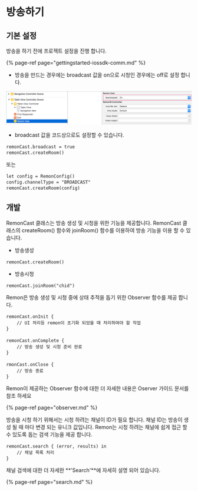 # 방송하기

## 기본 설정

방송을 하기 전에 프로젝트 설정을 진행 합니다.

{% page-ref page="gettingstarted-iossdk-comm.md" %}

* 방송을 만드는 경우에는 broadcast 값을 on으로 시청인 경우에는 off로 설정 합니다.

![](../.gitbook/assets/basic_config4.png)

* broadcast 값을 코드상으로도 설정할 수 있습니다.

```text
remonCast.broadcast = true
remonCast.createRoom()
```

또는

```text
let config = RemonConfig()
config.channelType = "BROADCAST"
remonCast.createRoom(config)
```

## 개발

RemonCast 클래스는 방송 생성 및 시청을 위한 기능을 제공합니다. RemonCast 클래스의 createRoom\(\) 함수와 joinRoom\(\) 함수를 이용하여 방송 기능을 이용 할 수 있습니다.

* 방송생성

```
remonCast.createRoom()
```

* 방송시청

```
remonCast.joinRoom("chid")
```

Remon은 방송 생성 및 시청 중에  상태 추적을 돕기 위한 Observer 함수를 제공 합니다.

```text
remonCast.onInit {
    // UI 처리등 remon이 초기화 되었을 때 처리하여야 할 작업
}

remonCast.onComplete {
    // 방송 생성 및 시청 준비 완료
}

rmonCast.onClose {
    // 방송 종료
}
```

Remon이 제공하는 Observer 함수에 대한 더 자세한 내용은 Oserver 가이드 문서를 참조 하세요

{% page-ref page="observer.md" %}

방송을 시청 하기 위해서는 시청 하려는 채널이 ID가 필요 합니다. 채널 ID는 방송이 생성 될 때 마다 변경 되는 유니크 값입니다. Remon는 시청 하려는 채널에 쉽게 접근 할 수 있도록 돕는 검색 기능을 제공 합니다.

```text
remonCast.search { (error, results) in
    // 채널 목록 처리
}
```

채널 검색에 대한 더 자세한 **'Search'**에 자세히 설명 되어 있습니다.

{% page-ref page="search.md" %}



